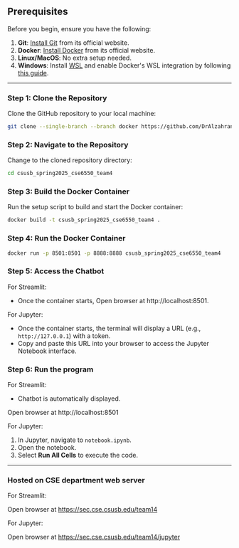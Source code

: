 ## Prerequisites

Before you begin, ensure you have the following:

1. **Git**: [Install Git](https://git-scm.com/) from its official website.
2. **Docker**: [Install Docker](https://www.docker.com) from its official website.
3. **Linux/MacOS**: No extra setup needed.
4. **Windows**: Install [WSL](https://learn.microsoft.com/en-us/windows/wsl/install) and enable Docker's WSL integration by following [this guide](https://docs.docker.com/desktop/windows/wsl/).

---

### Step 1: Clone the Repository

Clone the GitHub repository to your local machine:

```bash
git clone --single-branch --branch docker https://github.com/DrAlzahraniProjects/csusb_spring2025_cse6550_team4.git
```

### Step 2: Navigate to the Repository

Change to the cloned repository directory:

```bash
cd csusb_spring2025_cse6550_team4
```



### Step 3: Build the Docker Container

Run the setup script to build and start the Docker container:

```bash
docker build -t csusb_spring2025_cse6550_team4 .
```

### Step 4: Run the Docker Container


```bash
docker run -p 8501:8501 -p 8888:8888 csusb_spring2025_cse6550_team4
```


### Step 5: Access the Chatbot

For Streamlit:

- Once the container starts, Open browser at http://localhost:8501.

For Jupyter:

- Once the container starts, the terminal will display a URL (e.g., `http://127.0.0.1`) with a token.
- Copy and paste this URL into your browser to access the Jupyter Notebook interface.

### Step 6: Run the program

For Streamlit:

- Chatbot is automatically displayed.

Open browser at http://localhost:8501

For Jupyter:

1. In Jupyter, navigate to `notebook.ipynb`.
2. Open the notebook.
3. Select **Run All Cells** to execute the code.

---

### Hosted on CSE department web server

For Streamlit:

Open browser at https://sec.cse.csusb.edu/team14

For Jupyter:

Open browser at https://sec.cse.csusb.edu/team14/jupyter

